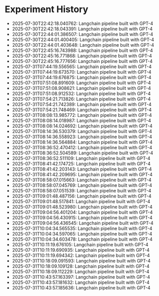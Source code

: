 # Experiment History

- 2025-07-30T22:42:18.040762: Langchain pipeline built with GPT-4
- 2025-07-30T22:42:18.043391: Langchain pipeline built with GPT-4
- 2025-07-30T22:44:01.386507: Langchain pipeline built with GPT-4
- 2025-07-30T22:44:01.400405: Langchain pipeline built with GPT-4
- 2025-07-30T22:44:01.403648: Langchain pipeline built with GPT-4
- 2025-07-30T22:45:16.743988: Langchain pipeline built with GPT-4
- 2025-07-30T22:45:16.771868: Langchain pipeline built with GPT-4
- 2025-07-30T22:45:16.777656: Langchain pipeline built with GPT-4
- 2025-07-31T07:44:19.556565: Langchain pipeline built with GPT-4
- 2025-07-31T07:44:19.673570: Langchain pipeline built with GPT-4
- 2025-07-31T07:44:19.676875: Langchain pipeline built with GPT-4
- 2025-07-31T07:51:08.891609: Langchain pipeline built with GPT-4
- 2025-07-31T07:51:08.908621: Langchain pipeline built with GPT-4
- 2025-07-31T07:51:08.912532: Langchain pipeline built with GPT-4
- 2025-07-31T07:54:21.713826: Langchain pipeline built with GPT-4
- 2025-07-31T07:54:21.742389: Langchain pipeline built with GPT-4
- 2025-07-31T07:54:21.748469: Langchain pipeline built with GPT-4
- 2025-07-31T08:08:13.985772: Langchain pipeline built with GPT-4
- 2025-07-31T08:08:14.018987: Langchain pipeline built with GPT-4
- 2025-07-31T08:08:14.024692: Langchain pipeline built with GPT-4
- 2025-07-31T08:14:36.530379: Langchain pipeline built with GPT-4
- 2025-07-31T08:14:36.558923: Langchain pipeline built with GPT-4
- 2025-07-31T08:14:36.564884: Langchain pipeline built with GPT-4
- 2025-07-31T08:36:52.470412: Langchain pipeline built with GPT-4
- 2025-07-31T08:36:52.504589: Langchain pipeline built with GPT-4
- 2025-07-31T08:36:52.511109: Langchain pipeline built with GPT-4
- 2025-07-31T08:41:42.174725: Langchain pipeline built with GPT-4
- 2025-07-31T08:41:42.203143: Langchain pipeline built with GPT-4
- 2025-07-31T08:41:42.209695: Langchain pipeline built with GPT-4
- 2025-07-31T08:58:07.015663: Langchain pipeline built with GPT-4
- 2025-07-31T08:58:07.045769: Langchain pipeline built with GPT-4
- 2025-07-31T08:58:07.051539: Langchain pipeline built with GPT-4
- 2025-07-31T09:01:48.487156: Langchain pipeline built with GPT-4
- 2025-07-31T09:01:48.517841: Langchain pipeline built with GPT-4
- 2025-07-31T09:01:48.523980: Langchain pipeline built with GPT-4
- 2025-07-31T09:04:56.401204: Langchain pipeline built with GPT-4
- 2025-07-31T09:04:56.430915: Langchain pipeline built with GPT-4
- 2025-07-31T09:04:56.436545: Langchain pipeline built with GPT-4
- 2025-07-31T10:04:34.565535: Langchain pipeline built with GPT-4
- 2025-07-31T10:04:34.597065: Langchain pipeline built with GPT-4
- 2025-07-31T10:04:34.603478: Langchain pipeline built with GPT-4
- 2025-07-31T10:11:19.676105: Langchain pipeline built with GPT-4
- 2025-07-31T10:11:19.690935: Langchain pipeline built with GPT-4
- 2025-07-31T10:11:19.694342: Langchain pipeline built with GPT-4
- 2025-07-31T10:18:09.091593: Langchain pipeline built with GPT-4
- 2025-07-31T10:18:09.109128: Langchain pipeline built with GPT-4
- 2025-07-31T10:18:09.112229: Langchain pipeline built with GPT-4
- 2025-07-31T10:43:57.163397: Langchain pipeline built with GPT-4
- 2025-07-31T10:43:57.181632: Langchain pipeline built with GPT-4
- 2025-07-31T10:43:57.185636: Langchain pipeline built with GPT-4
